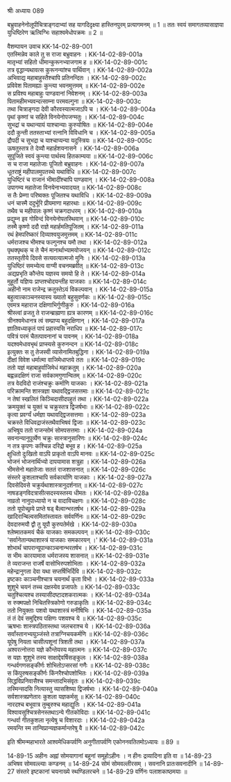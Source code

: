 श्रीः
अध्यायः 089

बभ्रुवाहनेनोलूपीचित्राङ्गदाभ्यां सह यागदिदृक्ष्या हास्तिनपुरम् प्रत्यागमनम् ॥ 1 ॥ ततः स्वयं समागतव्यासाज्ञया युधिष्ठिरेण ऋत्विग्भिः सहाश्वमेधोपक्रमः ॥ 2 ॥

वैशम्पायन उवाच 	KK-14-02-89-001  
एतस्मिन्नेव काले तु स राजा बभ्रुवाहनः ।	KK-14-02-89-001a  
मातृभ्यां सहितो धीमान्कुरूनभ्याजगाम ह ॥	KK-14-02-89-001c  
तत्र वृद्धान्यथावत्स कुरूनन्यांश्च पार्थिवान् ।	KK-14-02-89-002a  
अभिवाद्य महाबाहुस्तैश्चापि प्रतिनन्दितः ।	KK-14-02-89-002c  
प्रविवेश पितामह्याः कुन्त्या भवनमुत्तमम् ॥	KK-14-02-89-002e  
स प्रविश्य महाबाहुः पाण्डवानां निवेशनम् ।	KK-14-02-89-003a  
पितामहीमभ्यवन्दत्साम्ना परमवल्गुना ॥	KK-14-02-89-003c  
तथा चित्राङ्गदा देवी कौरवस्यात्मजाऽपि च ।	KK-14-02-89-004a  
पृथां कृष्णां च सहिते विनयेनोपजग्मतुः ।	KK-14-02-89-004c  
सुभद्रां च यथान्यायं याश्चान्याः कुरुयोषितः ॥	KK-14-02-89-004e  
ददौ कुन्ती ततस्ताभ्यां रत्नानि विविधानि च ।	KK-14-02-89-005a  
द्रौपदी च सुभद्रा च याश्चाप्यन्या यदुस्त्रियः ॥	KK-14-02-89-005c  
ऊषतुस्तत्र ते देव्यौ महार्हशयनासने ।	KK-14-02-89-006a  
सुपूजिते स्वयं कुन्त्या पार्थस्य हितकाम्यया ॥	KK-14-02-89-006c  
स च राजा महातेजाः पूजितो बभ्रुवाहनः ।	KK-14-02-89-007a  
धूतराष्ट्रं महीपालमुपतस्थे यथाविधि ॥	KK-14-02-89-007c  
युधिष्टिरं च राजानं भीमादींश्चापि पाण्डवान् ।	KK-14-02-89-008a  
उपागम्य महातेजा विनयेनाभ्यवादयत् ॥	KK-14-02-89-008c  
स तैः प्रेम्णा परिष्वक्तः पूजितश्च यथाविधि ।	KK-14-02-89-009a  
धनं चास्मै ददुर्भूरि प्रीयमाणा महारथाः ॥	KK-14-02-89-009c  
तथैव च महीपालः कृष्णं चक्रगदाधरम् ।	KK-14-02-89-010a  
प्रद्युम्न इव गोविन्दं विनयेनोपतस्थिवान् ॥	KK-14-02-89-010c  
तस्मै कृष्णो ददौ राज्ञे महार्हमतिपूजितम् ।	KK-14-02-89-011a  
रथं हेमपरिष्कारं दिव्याश्वयुजमुत्तमम् ॥	KK-14-02-89-011c  
धर्मराजश्च भीमश्च फल्गुनश्च यमौ तथा ।	KK-14-02-89-012a  
पृथक्पृथक् च ते चैनं मानार्थाभ्यामयोजयन् ॥	KK-14-02-89-012c  
ततस्तृतीये दिवसे सत्यवत्यात्मजो मुनिः ।	KK-14-02-89-013a  
युधिष्ठिरं समभ्येत्य वाग्मी वचनमब्रवीत् ॥	KK-14-02-89-013c  
अद्यप्रभृति कौन्तेय यज्ञस्य समयो हि ते ।	KK-14-02-89-014a  
मुहूर्तो यज्ञियः प्राप्तश्चोदयन्तीह याजकाः ॥	KK-14-02-89-014c  
अहीनो नाम राजेन्द्र क्रतुस्तेऽयं विकल्पवान् ।	KK-14-02-89-015a  
बहुत्वात्काञ्चनस्यास्य ख्यातो बहुसुवर्णकः ॥	KK-14-02-89-015c  
एवमत्र महाराज दक्षिणाभिर्गुणीकुरु ।	KK-14-02-89-016a  
श्रीस्त्वां व्रजतु ते राजन्ब्राह्मणा ह्यत्र कारणम् ॥	KK-14-02-89-016c  
त्रीनश्वमेधानत्र त्वं सम्प्राप्य बहुदक्षिणान् ।	KK-14-02-89-017a  
ज्ञातिवध्याकृतं पापं प्रहास्यसि नराधिप ॥	KK-14-02-89-017c  
पवित्रं परमं चैतत्पावनानां च पावनम् ।	KK-14-02-89-018a  
यदश्वमेधावभृथं प्राप्स्यसे कुरुनन्दन ॥	KK-14-02-89-018c  
इत्युक्तः स तु तेजस्वी व्यासेनामितबुद्धिना ।	KK-14-02-89-019a  
दीक्षां विवेश धर्मात्मा वाजिमेधाप्तये ततः ॥	KK-14-02-89-019c  
ततो यज्ञं महाबाहुर्वाजिमेधं महाक्रतुम् ।	KK-14-02-89-020a  
बह्वन्नदक्षिणं राजा सर्वकामगुणान्वितम् ॥	KK-14-02-89-020c  
तत्र वेदविदो राजंश्चक्रुः कर्माणि याजकाः ।	KK-14-02-89-021a  
परिक्रामन्ति शास्त्रज्ञा यथावद्द्विजसत्तमाः ॥	KK-14-02-89-021c  
न तेषां स्खलितं किञ्चिदासीदपहुतं तथा ।	KK-14-02-89-022a  
क्रमयुक्तं च युक्तं च चक्रुस्तत्र द्विजर्षभाः ॥	KK-14-02-89-022c  
कृत्वा प्रवर्ग्यं धर्मज्ञा यथावद्द्विजसत्तमाः ।	KK-14-02-89-023a  
चक्रस्ते विधिवद्राजंस्तथैवाभिषवं द्विजाः ॥	KK-14-02-89-023c  
अभिषूय ततो राजन्सोमं सोमपसत्तमाः ।	KK-14-02-89-024a  
सवनान्यानुपूर्व्येण चक्रुः सास्त्रानुसारिणः ॥	KK-14-02-89-024c  
न तत्र कृपणः कश्चिन्न दरिद्रो बभूव ह ।	KK-14-02-89-025a  
क्षुधितो दुःखितो वाऽपि प्राकृतो वाऽपि मानवः ॥	KK-14-02-89-025c  
भोजनं भोजनार्थिभ्यो दापयामास शत्रुहा ।	KK-14-02-89-026a  
भीमसेनो महातेजाः सततं राजशासनात् ॥	KK-14-02-89-026c  
संस्तरे कुशलाश्चापि सर्वकार्याणि याजकाः ।	KK-14-02-89-027a  
दिवसेदिवसे चक्रुर्यथाशास्त्रानुदर्शनात् ॥	KK-14-02-89-027c  
नाषडङ्गविदत्रासीत्सदस्यस्तस्य धीमतः ।	KK-14-02-89-028a  
नाव्रतो नानुपाध्यायो न च वादाविचक्षणः ॥	KK-14-02-89-028c  
ततो यूपोच्छ्रये प्राप्ते षड् बैल्वान्भरतर्षभ ।	KK-14-02-89-029a  
खादिरान्बिल्वसमितांस्तावतः सर्ववर्णिनः ॥	KK-14-02-89-029c  
देवदारुमयौ द्वौ तु यूपौ कुरुपतेर्मखे ।	KK-14-02-89-030a  
श्लेष्मातकमयं चैकं याजकाः समकल्पयन् ॥	KK-14-02-89-030c  
'सर्वानेतान्यथाशास्त्रं याजकाः समकारयन् ।'	KK-14-02-89-031a  
शोभार्थं चापरान्यूपान्काञ्चनान्भरतर्षभ ।	KK-14-02-89-031c  
स भीमः कारयामास धर्मराजस्य शासनात् ॥	KK-14-02-89-031e  
ते व्यराजन्त राजर्षे वासोभिरुपशोभिताः ।	KK-14-02-89-032a  
महेन्द्रानुगता देवा यथा सप्तर्षिभिर्दिवि ॥	KK-14-02-89-032c  
इष्टकाः काञ्चनीश्चात्र चयनार्थं कृता विभो ।	KK-14-02-89-033a  
शुशुभे चयनं तच्च दक्षस्येव प्रजापतेः ॥	KK-14-02-89-033c  
चतुश्चित्यश्च तस्यासीदष्टादशकरात्मकः ।	KK-14-02-89-034a  
स रुक्मपक्षो निचितस्त्रिकोणो गरुडाकृतिः ॥	KK-14-02-89-034c  
ततो नियुक्ताः पशवो यथाशास्त्रं मनीषिभिः ।	KK-14-02-89-035a  
तं तं देवं समुद्दिश्य पक्षिणः पशवश्च ये ॥	KK-14-02-89-035c  
ऋषभाः शास्त्रपठितास्तथा जलचराश्च ये ।	KK-14-02-89-036a  
सर्वांस्तानभ्ययुञ्जंस्ते तत्राग्निचयकर्मणि ॥	KK-14-02-89-036c  
यूपेषु नियता चासीत्पशूनां त्रिशती तथा ।	KK-14-02-89-037a  
अश्वरत्नोत्तरा यज्ञे कौन्तेयस्य महात्मनः ॥	KK-14-02-89-037c  
स यज्ञः शुशुभे तस्य साक्षाद्देवर्षिसङ्कुलः ।	KK-14-02-89-038a  
गन्धर्वगणसङ्कीर्णः शोभितोऽप्सरसां गणैः ॥	KK-14-02-89-038c  
स किंपुरुषसङ्कीर्णः किंनरैश्चोपशोभितः ।	KK-14-02-89-039a  
सिद्धविप्रनिवासैश्च समन्तादभिसंवृतः ॥	KK-14-02-89-039c  
तस्मिन्सदसि नित्यास्तु व्यासशिष्या द्विजर्षभाः ।	KK-14-02-89-040a  
सर्वशास्त्रप्रणेतारः कुशला यज्ञकर्मसु ॥	KK-14-02-89-040c  
नारदश्च बभूवात्र तुम्बुरुश्च महाद्युतिः ।	KK-14-02-89-041a  
विश्वावसुश्चित्रसेनस्तथाऽन्ये गीतकोविदाः ॥	KK-14-02-89-041c  
गन्धर्वा गीतकुशला नृत्येषु च विशारदाः ।	KK-14-02-89-042a  
रमयन्ति स्म तान्विप्रान्यज्ञकर्मान्तरेषु वै ॥ 	KK-14-02-89-042c  

इति श्रीमन्महाभारते आश्वमेधिकपर्वणि अनुगीतापर्वणि एकोननवतितमोऽध्यायः ॥ 89 ॥

14-89-15 अहीनः अह्नां सोमयागानां बहूनां समूहोऽहीनः । न हीनः द्रव्यादिना इति वा ॥ 14-89-23 अभिषव सोमवल्ल्याः कण्डनम् ॥ 14-89-24 सोमं सोमवल्लीरसम् । सवनानि प्रातःसवनादीनि ॥ 14-89-27 संस्तरे इष्टकानां चयनाख्ये स्थण्डिलरचने ॥ 14-89-29 वर्णिनः पलाशकाष्ठमयाः ॥
